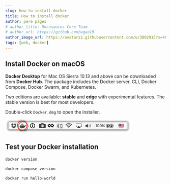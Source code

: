 ```yaml
---
slug: how-to-install-docker
title: How to install docker
author: pere pages
# author_title: Docusaurus Core Team
# author_url: https://github.com/wgao19
author_image_url: https://avatars2.githubusercontent.com/u/3802915?s=400&v=4
tags: [web, docker]
---
```


## Install Docker on macOS

**Docker Desktop** for Mac OS Sierra 10.13 and above can be downloaded from **Docker Hub**. The package includes the Docker server, CLI, Docker Compose, Docker Swarm, and Kubernetes.

Two editions are available: **stable** and **edge** with experimental features. The stable version is best for most developers.

Double-click ```Docker.dmg``` to open the installer.

![status bar](./2021-01-09-how-to-install-docker/status-bar.png)

## Test your Docker installation

```
docker version
```

```
docker-compose version
```

```
docker run hello-world
```
